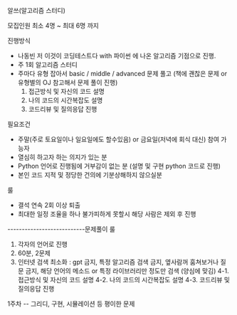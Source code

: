 알쓰(알고리즘 스터디)

모집인원
최소 4명 ~ 최대 6명 까지

진행방식
- 나동빈 저 이것이 코딩테스트다 with 파이썬 에 나온 알고리즘 기점으로 진행.
- 주 1회 알고리즘 스터디
- 주마다 유형 잡아서
   basic / middle / advanced 문제 풀고 (책에 괜찮은 문제 or 유형별의 OJ 참고해서 문제 풀이 진행)
   1. 접근방식 및 자신의 코드 설명
   2. 나의 코드의 시간복잡도 설명
   3. 코드리뷰 및 질의응답 진행

필요조건
- 주말(주로 토요일이나 일요일에도 할수있음) or 금요일(저녁에 회식 대신) 참여 가능자
- 열심히 하고자 하는 의지가 있는 분
- Python 언어로 진행됨에 거부감이 없는 분 (설명 및 구현 python 코드로 진행)
- 본인 코드 지적 및 정당한 건의에 기분상해하지 않으실분

룰
- 결석 연속 2회 이상 퇴출
- 최대한 일정 조율을 하나 불가피하게 못할시 해당 사람은 제외 후 진행



---------------------------문제풀이 룰

1. 각자의 언어로 진행
2. 60분, 2문제
3. 인터넷 검색 최소화 : gpt 금지, 특정 알고리즘 검색 금지, 옆사람꺼 훔쳐보거나 질문 금지, 
해당 언어의 메소드 or 특정 라이브러리만 정도만 검색 (양심에 맞김)
4-1. 접근방식 및 자신의 코드 설명
4-2. 나의 코드의 시간복잡도 설명
4-3. 코드리뷰 및 질의응답 진행

1주차 -- 그리디, 구현, 시뮬레이션 등 평이한 문제